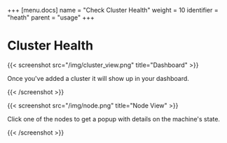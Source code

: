+++
[menu.docs]
name = "Check Cluster Health"
weight = 10
identifier = "heath"
parent = "usage"
+++

# Cluster Health 

{{< screenshot src="/img/cluster_view.png" title="Dashboard" >}}

Once you've added a cluster it will show up in your dashboard.  

{{< /screenshot >}}
        
{{< screenshot src="/img/node.png" title="Node View" >}}

Click one of the nodes to get a popup with details on the machine's state.

{{< /screenshot >}}        

        



